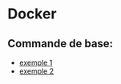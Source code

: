 # Docker

## Commande de base:
- [exemple 1](./basic-command/node/README.md)
- [exemple 2](./basic-command/python/README.md)

